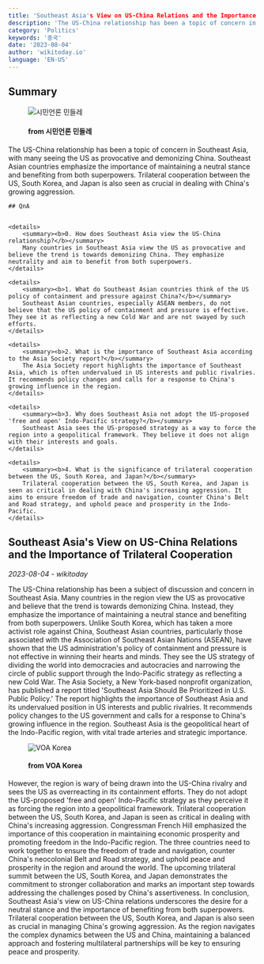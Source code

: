 ```yaml
---
title: 'Southeast Asia's View on US-China Relations and the Importance of Trilateral Cooperation'
description: 'The US-China relationship has been a topic of concern in Southeast Asia, with many seeing the US as provocative and demonizing China. Southeast Asian countries emphasize the importance of maintaining a neutral stance and benefiting from both superpowers. Trilateral cooperation between the US, South Korea, and Japan is also seen as crucial in dealing with China's growing aggression.'
category: 'Politics'
keywords: '중국'
date: '2023-08-04'
author: 'wikitoday.io'
language: 'EN-US'
---
```


## Summary



<figure>
    <img src="https://cdn.mindlenews.com/news/thumbnail/202308/4460_11338_1511_v150.jpg" alt="시민언론 민들레" />
    <figcaption>
        <h4> from 시민언론 민들레</h4>
    </figcaption>
</figure>


The US-China relationship has been a topic of concern in Southeast Asia, with many seeing the US as provocative and demonizing China. Southeast Asian countries emphasize the importance of maintaining a neutral stance and benefiting from both superpowers. Trilateral cooperation between the US, South Korea, and Japan is also seen as crucial in dealing with China's growing aggression.


    ## QnA

    
    <details>
        <summary><b>0. How does Southeast Asia view the US-China relationship?</b></summary>
        Many countries in Southeast Asia view the US as provocative and believe the trend is towards demonizing China. They emphasize neutrality and aim to benefit from both superpowers.
    </details>
    
    <details>
        <summary><b>1. What do Southeast Asian countries think of the US policy of containment and pressure against China?</b></summary>
        Southeast Asian countries, especially ASEAN members, do not believe that the US policy of containment and pressure is effective. They see it as reflecting a new Cold War and are not swayed by such efforts.
    </details>
    
    <details>
        <summary><b>2. What is the importance of Southeast Asia according to the Asia Society report?</b></summary>
        The Asia Society report highlights the importance of Southeast Asia, which is often undervalued in US interests and public rivalries. It recommends policy changes and calls for a response to China's growing influence in the region.
    </details>
    
    <details>
        <summary><b>3. Why does Southeast Asia not adopt the US-proposed 'free and open' Indo-Pacific strategy?</b></summary>
        Southeast Asia sees the US-proposed strategy as a way to force the region into a geopolitical framework. They believe it does not align with their interests and goals.
    </details>
    
    <details>
        <summary><b>4. What is the significance of trilateral cooperation between the US, South Korea, and Japan?</b></summary>
        Trilateral cooperation between the US, South Korea, and Japan is seen as critical in dealing with China's increasing aggression. It aims to ensure freedom of trade and navigation, counter China's Belt and Road strategy, and uphold peace and prosperity in the Indo-Pacific.
    </details>
    


## Southeast Asia's View on US-China Relations and the Importance of Trilateral Cooperation

_2023-08-04 - wikitoday_

The US-China relationship has been a subject of discussion and concern in Southeast Asia. Many countries in the region view the US as provocative and believe that the trend is towards demonizing China. Instead, they emphasize the importance of maintaining a neutral stance and benefiting from both superpowers. Unlike South Korea, which has taken a more activist role against China, Southeast Asian countries, particularly those associated with the Association of Southeast Asian Nations (ASEAN), have shown that the US administration's policy of containment and pressure is not effective in winning their hearts and minds. They see the US strategy of dividing the world into democracies and autocracies and narrowing the circle of public support through the Indo-Pacific strategy as reflecting a new Cold War. The Asia Society, a New York-based nonprofit organization, has published a report titled 'Southeast Asia Should Be Prioritized in U.S. Public Policy.' The report highlights the importance of Southeast Asia and its undervalued position in US interests and public rivalries. It recommends policy changes to the US government and calls for a response to China's growing influence in the region. Southeast Asia is the geopolitical heart of the Indo-Pacific region, with vital trade arteries and strategic importance.


<figure>
    <img src="https://gdb.voanews.com/01000000-0aff-0242-b0e3-08db5b043c7a_w1200_r1.jpg" alt="VOA Korea" />
    <figcaption>
        <h4> from VOA Korea</h4>
    </figcaption>
</figure>


However, the region is wary of being drawn into the US-China rivalry and sees the US as overreacting in its containment efforts. They do not adopt the US-proposed 'free and open' Indo-Pacific strategy as they perceive it as forcing the region into a geopolitical framework. Trilateral cooperation between the US, South Korea, and Japan is seen as critical in dealing with China's increasing aggression. Congressman French Hill emphasized the importance of this cooperation in maintaining economic prosperity and promoting freedom in the Indo-Pacific region. The three countries need to work together to ensure the freedom of trade and navigation, counter China's neocolonial Belt and Road strategy, and uphold peace and prosperity in the region and around the world. The upcoming trilateral summit between the US, South Korea, and Japan demonstrates the commitment to stronger collaboration and marks an important step towards addressing the challenges posed by China's assertiveness. In conclusion, Southeast Asia's view on US-China relations underscores the desire for a neutral stance and the importance of benefiting from both superpowers. Trilateral cooperation between the US, South Korea, and Japan is also seen as crucial in managing China's growing aggression. As the region navigates the complex dynamics between the US and China, maintaining a balanced approach and fostering multilateral partnerships will be key to ensuring peace and prosperity.
